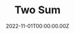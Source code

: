 ---
layout: layouts/dojos.njk
title: Two Sum
level: "Easy"
language: python
link_to_problem: https://leetcode.com/problems/two-sum/description/
link_to_solution: 
date: 2022-11-01T00:00:00.00Z
site: leetcode
tags: 
  - Array
  - Hash Table
---